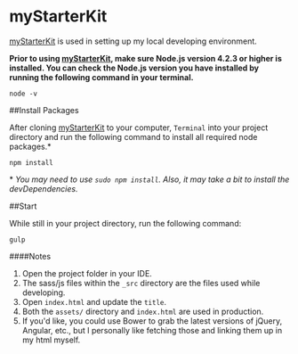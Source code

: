 # myStarterKit

[myStarterKit](https://github.com/danieldrasdo/myStarterKit) is used in setting up my local developing environment.

**Prior to using [myStarterKit](https://github.com/danieldrasdo/myStarterKit), make sure Node.js version 4.2.3 or higher is installed. You can check the Node.js version you have installed by running the following command in your terminal.**

	node -v

##Install Packages

After cloning [myStarterKit](https://github.com/danieldrasdo/myStarterKit) to your computer, `Terminal` into your project directory and run the following command to install all required node packages.\*

	npm install

\* *You may need to use `sudo npm install`. Also, it may take a bit to install the devDependencies.*

##Start

While still in your project directory, run the following command:

	gulp

####Notes

1. Open the project folder in your IDE.
2. The sass/js files within the `_src` directory are the files used while developing.
3. Open `index.html` and update the `title`.
4. Both the `assets/` directory and `index.html` are used in production.
5. If you'd like, you could use Bower to grab the latest versions of jQuery, Angular, etc., but I personally like fetching those and linking them up in my html myself.
